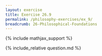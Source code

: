 ```yaml
---
layout: exercise
title: Exercise 26.9
permalink: /philosophy-exercises/ex_9/
breadcrumb: 26-Philosophical-Foundations
---
```


{% include mathjax_support %}

<div><i class="arrow-up loader" data-chapter="philosophy-exercises" data-exercise="ex_9" data-rating="0"></i></div>
{% include_relative question.md %}
